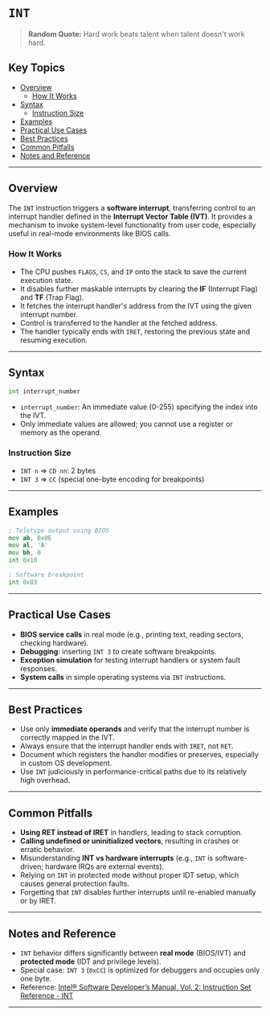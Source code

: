 # `INT`

> **Random Quote:** Hard work beats talent when talent doesn't work hard.

## Key Topics

- [Overview](#overview)
    - [How It Works](#how-it-works)
- [Syntax](#syntax)
    - [Instruction Size](#instruction-size)
- [Examples](#examples)
- [Practical Use Cases](#practical-use-cases)
- [Best Practices](#best-practices)
- [Common Pitfalls](#common-pitfalls)
- [Notes and Reference](#notes-and-reference)

---

## Overview

The `INT` instruction triggers a **software interrupt**, transferring control to an interrupt handler defined in the **Interrupt Vector Table (IVT)**. It provides a mechanism to invoke system-level functionality from user code, especially useful in real-mode environments like BIOS calls.

### How It Works

+ The CPU pushes `FLAGS`, `CS`, and `IP` onto the stack to save the current execution state.
+ It disables further maskable interrupts by clearing the **IF** (Interrupt Flag) and **TF** (Trap Flag).
+ It fetches the interrupt handler's address from the IVT using the given interrupt number.
+ Control is transferred to the handler at the fetched address.
+ The handler typically ends with `IRET`, restoring the previous state and resuming execution.

---

## Syntax

```asm
int interrupt_number
````

* `interrupt_number`: An immediate value (0-255) specifying the index into the IVT.
* Only immediate values are allowed; you cannot use a register or memory as the operand.

### Instruction Size

* `INT n` => `CD nn`: 2 bytes
* `INT 3` => `CC` (special one-byte encoding for breakpoints)

---

## Examples

```asm
; Teletype output using BIOS
mov ah, 0x0E
mov al, 'A'
mov bh, 0
int 0x10

; Software breakpoint
int 0x03
```

---

## Practical Use Cases

* **BIOS service calls** in real mode (e.g., printing text, reading sectors, checking hardware).
* **Debugging**: inserting `INT 3` to create software breakpoints.
* **Exception simulation** for testing interrupt handlers or system fault responses.
* **System calls** in simple operating systems via `INT` instructions.

---

## Best Practices

* Use only **immediate operands** and verify that the interrupt number is correctly mapped in the IVT.
* Always ensure that the interrupt handler ends with `IRET`, not `RET`.
* Document which registers the handler modifies or preserves, especially in custom OS development.
* Use `INT` judiciously in performance-critical paths due to its relatively high overhead.

---

## Common Pitfalls

* **Using RET instead of IRET** in handlers, leading to stack corruption.
* **Calling undefined or uninitialized vectors**, resulting in crashes or erratic behavior.
* Misunderstanding **INT vs hardware interrupts** (e.g., `INT` is software-driven; hardware IRQs are external events).
* Relying on `INT` in protected mode without proper IDT setup, which causes general protection faults.
* Forgetting that `INT` disables further interrupts until re-enabled manually or by IRET.

---

## Notes and Reference

* `INT` behavior differs significantly between **real mode** (BIOS/IVT) and **protected mode** (IDT and privilege levels).
* Special case: `INT 3` (`0xCC`) is optimized for debuggers and occupies only one byte.
* Reference: [Intel® Software Developer’s Manual, Vol. 2: Instruction Set Reference - INT](https://www.felixcloutier.com/x86/int)

---
